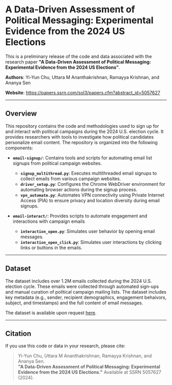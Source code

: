 # A Data-Driven Assessment of Political Messaging: Experimental Evidence from the 2024 US Elections

This is a preliminary release of the code and data associated with the research paper **"A Data-Driven Assessment of Political Messaging: Experimental Evidence from the 2024 US Elections"**.

**Authors**: Yi-Yun Chu, Uttara M Ananthakrishnan, Ramayya Krishnan, and Ananya Sen

**Website**: https://papers.ssrn.com/sol3/papers.cfm?abstract_id=5057627

---

## Overview

This repository contains the code and methodologies used to sign up for and interact with political campaigns during the 2024 U.S. election cycle. It provides researchers with tools to investigate how political candidates personalize email content. The repository is organized into the following components:

- **`email-signup/`**: Contains tools and scripts for automating email list signups from political campaign websites.
  - **`signup_multithread.py`**: Executes multithreaded email signups to collect emails from various campaign websites.
  - **`driver_setup.py`**: Configures the Chrome WebDriver environment for automating browser actions during the signup process.
  - **`vpn_automate.py`**: Automates VPN connectivity using Private Internet Access (PIA) to ensure privacy and location diversity during email signups.  

- **`email-interact/`**: Provides scripts to automate engagement and interactions with campaign emails
  - **`interaction_open.py`**: Simulates user behavior by opening email messages.  
  - **`interaction_open_click.py`**: Simulates user interactions by clicking links or buttons in the emails.  

---

## Dataset

The dataset includes over 1.2M emails collected during the 2024 U.S. election cycle. These emails were collected through automated sign-ups and manual curation of political campaign mailing lists. The dataset includes key metadata (e.g., sender, recipient demographics, engagement behaivors, subject, and timestamps) and the full content of email messages.

The dataset is available upon request [here](https://forms.gle/QREVy9qG8G34x8X1A).

---

## Citation

If you use this code or data in your research, please cite:

> Yi-Yun Chu, Uttara M Ananthakrishnan, Ramayya Krishnan, and Ananya Sen.  
> **"A Data-Driven Assessment of Political Messaging: Experimental Evidence from the 2024 US Elections."** Available at SSRN 5057627 (2024).